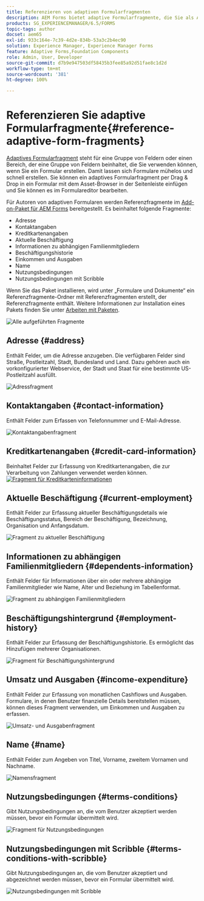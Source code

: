 ```yaml
---
title: Referenzieren von adaptiven Formularfragmenten
description: AEM Forms bietet adaptive Formularfragmente, die Sie als Assets verwenden können, um ein Formular schnell zu erstellen.
products: SG_EXPERIENCEMANAGER/6.5/FORMS
topic-tags: author
docset: aem65
exl-id: 933c164e-7c39-4d2e-834b-53a3c2b4ec90
solution: Experience Manager, Experience Manager Forms
feature: Adaptive Forms,Foundation Components
role: Admin, User, Developer
source-git-commit: d7b9e947503df58435b3fee85a92d51fae8c1d2d
workflow-type: tm+mt
source-wordcount: '381'
ht-degree: 100%

---
```


# Referenzieren Sie adaptive Formularfragmente{#reference-adaptive-form-fragments}

[Adaptives Formularfragment](../../forms/using/adaptive-form-fragments.md) steht für eine Gruppe von Feldern oder einen Bereich, der eine Gruppe von Feldern beinhaltet, die Sie verwenden können, wenn Sie ein Formular erstellen. Damit lassen sich Formulare mühelos und schnell erstellen. Sie können ein adaptives Formularfragment per Drag &amp; Drop in ein Formular mit dem Asset-Browser in der Seitenleiste einfügen und Sie können es im Formulareditor bearbeiten.

Für Autoren von adaptiven Formularen werden Referenzfragmente im [Add-on-Paket für AEM Forms](https://experienceleague.adobe.com/docs/experience-manager-release-information/aem-release-updates/forms-updates/aem-forms-releases.html?lang=de) bereitgestellt. Es beinhaltet folgende Fragmente:

* Adresse
* Kontaktangaben
* Kreditkartenangaben
* Aktuelle Beschäftigung
* Informationen zu abhängigen Familienmitgliedern
* Beschäftigungshistorie
* Einkommen und Ausgaben
* Name
* Nutzungsbedingungen
* Nutzungsbedingungen mit Scribble

Wenn Sie das Paket installieren, wird unter „Formulare und Dokumente“ ein Referenzfragmente-Ordner mit Referenzfragmenten erstellt, der Referenzfragmente enthält. Weitere Informationen zur Installation eines Pakets finden Sie unter [Arbeiten mit Paketen](/help/sites-administering/package-manager.md).

![Alle aufgeführten Fragmente](assets/ootb-frags.png)

## Adresse {#address}

Enthält Felder, um die Adresse anzugeben. Die verfügbaren Felder sind Straße, Postleitzahl, Stadt, Bundesland und Land. Dazu gehören auch ein vorkonfigurierter Webservice, der Stadt und Staat für eine bestimmte US-Postleitzahl ausfüllt.

![Adressfragment](assets/address.png)

<!--[Click to enlarge

](assets/address-1.png)-->

## Kontaktangaben {#contact-information}

Enthält Felder zum Erfassen von Telefonnummer und E-Mail-Adresse.

![Kontaktangabenfragment](assets/contact-info.png)

<!--[Click to enlarge

](assets/contact-info-1.png)-->

## Kreditkartenangaben {#credit-card-information}

Beinhaltet Felder zur Erfassung von Kreditkartenangaben, die zur Verarbeitung von Zahlungen verwendet werden können.
[![Fragment für Kreditkarteninformationen](assets/cc-info.png)](assets/cc-info-1.png)

## Aktuelle Beschäftigung {#current-employment}

Enthält Felder zur Erfassung aktueller Beschäftigungsdetails wie Beschäftigungsstatus, Bereich der Beschäftigung, Bezeichnung, Organisation und Anfangsdatum.

![Fragment zu aktueller Beschäftigung](assets/current-emp.png)

<!--[Click to enlarge

](assets/current-emp-1.png)-->

## Informationen zu abhängigen Familienmitgliedern {#dependents-information}

Enthält Felder für Informationen über ein oder mehrere abhängige Familienmitglieder wie Name, Alter und Beziehung im Tabellenformat.

![Fragment zu abhängigen Familienmitgliedern](assets/dependents-info.png)

<!--[Click to enlarge

](assets/dependents-info-1.png)-->

## Beschäftigungshintergrund {#employment-history}

Enthält Felder zur Erfassung der Beschäftigungshistorie. Es ermöglicht das Hinzufügen mehrerer Organisationen.

![Fragment für Beschäftigungshintergrund](assets/emp-history.png)

<!--[Click to enlarge

](assets/emp-history-1.png)-->

## Umsatz und Ausgaben {#income-expenditure}

Enthält Felder zur Erfassung von monatlichen Cashflows und Ausgaben. Formulare, in denen Benutzer finanzielle Details bereitstellen müssen, können dieses Fragment verwenden, um Einkommen und Ausgaben zu erfassen.

![Umsatz- und Ausgabenfragment](assets/income.png)

<!--[Click to enlarge

](assets/income-1.png)-->

## Name {#name}

Enthält Felder zum Angeben von Titel, Vorname, zweitem Vornamen und Nachname.

![Namensfragment](assets/name.png)

<!--[Click to enlarge

](assets/name-1.png)-->

## Nutzungsbedingungen {#terms-conditions}

Gibt Nutzungsbedingungen an, die vom Benutzer akzeptiert werden müssen, bevor ein Formular übermittelt wird.

![Fragment für Nutzungsbedingungen](assets/tnc.png)

<!--[Click to enlarge

](assets/tnc-1.png)-->

## Nutzungsbedingungen mit Scribble {#terms-conditions-with-scribble}

Gibt Nutzungsbedingungen an, die vom Benutzer akzeptiert und abgezeichnet werden müssen, bevor ein Formular übermittelt wird.

![Nutzungsbedingungen mit Scribble](assets/tnc-scribble.png)

<!--[Click to enlarge

](assets/tnc-scribble-1.png)-->
